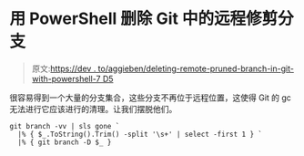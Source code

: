 # 用 PowerShell 删除 Git 中的远程修剪分支

> 原文:[https://dev . to/aggieben/deleting-remote-pruned-branch-in-git-with-powershell-7 D5](https://dev.to/aggieben/deleting-remote-pruned-branches-in-git-with-powershell-7d5)

很容易得到一个大量的分支集合，这些分支不再位于远程位置，这使得 Git 的 gc 无法进行它应该进行的清理。让我们摆脱他们。

```
git branch -vv | sls gone `
  |% { $_.ToString().Trim() -split '\s+' | select -first 1 } `
  |% { git branch -D $_ } 
```